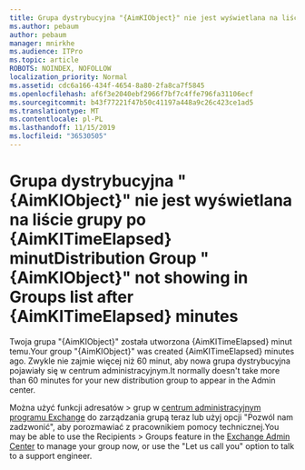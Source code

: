```yaml
---
title: Grupa dystrybucyjna "{AimKIObject}" nie jest wyświetlana na liście grupy po {AimKITimeElapsed} minut
ms.author: pebaum
author: pebaum
manager: mnirkhe
ms.audience: ITPro
ms.topic: article
ROBOTS: NOINDEX, NOFOLLOW
localization_priority: Normal
ms.assetid: cdc6a166-434f-4654-8a80-2fa8ca7f5845
ms.openlocfilehash: af6f3e2040ebf2966f7bf7c4ffe796fa31106ecf
ms.sourcegitcommit: b43f77221f47b50c41197a448a9c26c423ce1ad5
ms.translationtype: MT
ms.contentlocale: pl-PL
ms.lasthandoff: 11/15/2019
ms.locfileid: "36530505"
---
```

# <a name="distribution-group-aimkiobject-not-showing-in-groups-list-after-aimkitimeelapsed-minutes"></a><span data-ttu-id="c055c-102">Grupa dystrybucyjna "{AimKIObject}" nie jest wyświetlana na liście grupy po {AimKITimeElapsed} minut</span><span class="sxs-lookup"><span data-stu-id="c055c-102">Distribution Group "{AimKIObject}" not showing in Groups list after {AimKITimeElapsed} minutes</span></span>

<span data-ttu-id="c055c-103">Twoja grupa "{AimKIObject}" została utworzona {AimKITimeElapsed} minut temu.</span><span class="sxs-lookup"><span data-stu-id="c055c-103">Your group "{AimKIObject}" was created {AimKITimeElapsed} minutes ago.</span></span> <span data-ttu-id="c055c-104">Zwykle nie zajmie więcej niż 60 minut, aby nowa grupa dystrybucyjna pojawiały się w centrum administracyjnym.</span><span class="sxs-lookup"><span data-stu-id="c055c-104">It normally doesn't take more than 60 minutes for your new distribution group to appear in the Admin center.</span></span>
  
<span data-ttu-id="c055c-105">Można użyć funkcji adresatów > grup w [centrum administracyjnym programu Exchange](https://outlook.office365.com/ecp/?rfr=Admin_o365&amp;exsvurl=1&amp;mkt=en-US.aspx) do zarządzania grupą teraz lub użyj opcji "Pozwól nam zadzwonić", aby porozmawiać z pracownikiem pomocy technicznej.</span><span class="sxs-lookup"><span data-stu-id="c055c-105">You may be able to use the Recipients > Groups feature in the [Exchange Admin Center](https://outlook.office365.com/ecp/?rfr=Admin_o365&amp;exsvurl=1&amp;mkt=en-US.aspx) to manage your group now, or use the "Let us call you" option to talk to a support engineer.</span></span> 
  


